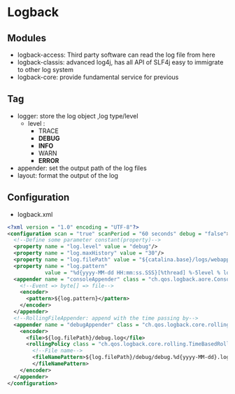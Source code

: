 # Logback
## Modules
- logback-access: Third party software can read the log file from here
- logback-classis: advanced log4j, has all API of SLF4j easy to immigrate to other log system
- logback-core: provide fundamental service for previous
## Tag
- logger: store the log object ,log type/level
  - level :
    - TRACE
    - **DEBUG**
    - **INFO**
    - WARN
    - **ERROR**
- appender: set the output path of the log files
- layout: format the output of the log
## Configuration
- logback.xml
``` XML
<?xml version = "1.0" encoding = "UTF-8"?>
<configuration scan = "true" scanPeriod = "60 seconds" debug = "false">
  <!--Define some parameter constant(property)-->
  <property name = "log.level" value = "debug"/>
  <property name = "log.maxHistory" value = "30"/>
  <property name = "log.filePath" value = "${catalina.base}/logs/webapps"> <!--Tomcat root path-->
  <property name = "log.pattern" 
            value = "%d{yyyy-MM-dd HH:mm:ss.SSS}[%thread] %-5level % logger{50} - %msg%n"/>
  <appender name = "consoleAppender" class = "ch.qos.logback.aore.ConsoleAppender">
    <!--Event => byte[] => file-->
    <encoder>
      <pattern>${log.pattern}</pattern>
    </encoder>
  </appender>
  <!--RollingFileAppender: append with the time passing by-->
  <appender name = "debugAppender" class = "ch.qos.logback.core.rolling.RollingFileAppender">
    <encoder>
      <file>${log.filePath}/debug.log</file>
      <rollingPolicy class = "ch.qos.logback.core.rolling.TimeBasedRollingPolicy">
        <!--File name-->
        <fileNamePattern>${log.filePath}/debug/debug.%d{yyyy-MM-dd}.log.gz
        </fileNamePattern>
    </encoder>
  </appender>
</configuration>
```
